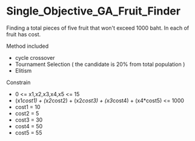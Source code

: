 # Single_Objective_GA_Fruit_Finder

Finding a total pieces of five fruit that won't exceed 1000 baht.
In each of fruit has cost.


Method included
- cycle crossover
- Tournament Selection ( the candidate is 20% from total population )
- Elitism


Constrain
- 0 <= x1,x2,x3,x4,x5 <= 15
- (x1*cost1) + (x2*cost2) + (x2*cost3) + (x3*cost4) + (x4*cost5) <= 1000
- cost1 = 10
- cost2 = 5
- cost3 = 30
- cost4 = 50
- cost5 = 55
